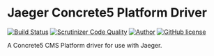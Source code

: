 # Jaeger Concrete5 Platform Driver

[![Build Status](https://travis-ci.org/jaeger-app/platforms-c5.svg?branch=master)](https://travis-ci.org/jaeger-app/platforms-c5)
[![Scrutinizer Code Quality](https://scrutinizer-ci.com/g/jaeger-app/platforms-c5/badges/quality-score.png?b=master)](https://scrutinizer-ci.com/g/jaeger-app/platforms-c5/?branch=master)
[![Author](http://img.shields.io/badge/author-@mithra62-blue.svg?style=flat-square)](https://twitter.com/mithra62)
[![GitHub license](https://img.shields.io/badge/license-MIT-blue.svg)](https://raw.githubusercontent.com/jaeger-app/bootstrap/master/LICENSE) 

A Concrete5 CMS Platform driver for use with Jaeger.